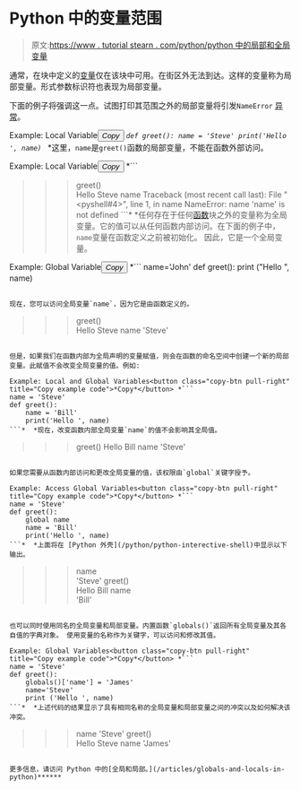 # Python 中的变量范围

> 原文:[https://www . tutorial stearn . com/python/python 中的局部和全局变量](https://www.tutorialsteacher.com/python/local-and-global-variables-in-python)

通常，在块中定义的[变量](/python/python-variables)仅在该块中可用。在街区外无法到达。这样的变量称为局部变量。形式参数标识符也表现为局部变量。

下面的例子将强调这一点。试图打印其范围之外的局部变量将引发`NameError` [异常](/python/exception-handling-in-python)。

Example: Local Variable<button class="copy-btn pull-right" title="Copy example code">*Copy*</button> *```
def greet():
    name = 'Steve'
    print('Hello ', name) 
```*  *这里，`name`是`greet()`函数的局部变量，不能在函数外部访问。

Example: Local Variable<button class="copy-btn pull-right" title="Copy example code">*Copy*</button> *```
>>> greet()                            
Hello Steve
>>> name Traceback (most recent call last):
File "<pyshell#4>", line 1, in <module> name
NameError: name 'name' is not defined 
```*  *任何存在于任何[函数](/python/python-user-defined-function)块之外的变量称为全局变量。它的值可以从任何函数内部访问。在下面的例子中，`name`变量在函数定义之前被初始化。 因此，它是一个全局变量。

Example: Global Variable<button class="copy-btn pull-right" title="Copy example code">*Copy*</button> *```
name='John'
def greet():
    print ("Hello ", name) 
```

现在，您可以访问全局变量`name`，因为它是由函数定义的。

```
>>> greet()                            
Hello Steve
>>> name
'Steve' 
```

但是，如果我们在函数内部为全局声明的变量赋值，则会在函数的命名空间中创建一个新的局部变量。此赋值不会改变全局变量的值。例如:

Example: Local and Global Variables<button class="copy-btn pull-right" title="Copy example code">*Copy*</button> *```
name = 'Steve'
def greet():
    name = 'Bill'
    print('Hello ', name) 
```*  *现在，改变函数内部全局变量`name`的值不会影响其全局值。

```
>>> greet()
Hello Bill
>>> name
'Steve' 
```

如果您需要从函数内部访问和更改全局变量的值，该权限由`global`关键字授予。

Example: Access Global Variables<button class="copy-btn pull-right" title="Copy example code">*Copy*</button> *```
name = 'Steve'
def greet():
    global name
    name = 'Bill'
    print('Hello ', name) 
```*  *上面将在 [Python 外壳](/python/python-interective-shell)中显示以下输出。

```
>>> name                               
'Steve'
>>> greet()                            
Hello Bill
>>> name                               
'Bill' 
```

也可以同时使用同名的全局变量和局部变量。内置函数`globals()`返回所有全局变量及其各自值的字典对象。 使用变量的名称作为关键字，可以访问和修改其值。

Example: Global Variables<button class="copy-btn pull-right" title="Copy example code">*Copy*</button> *```
name = 'Steve'
def greet():
    globals()['name'] = 'James'
    name='Steve'
    print ('Hello ', name) 
```*  *上述代码的结果显示了具有相同名称的全局变量和局部变量之间的冲突以及如何解决该冲突。

```
>>> name
'Steve'
>>> greet()    
Hello Steve 
>>> name
'James' 
```

更多信息，请访问 Python 中的[全局和局部。](/articles/globals-and-locals-in-python)******